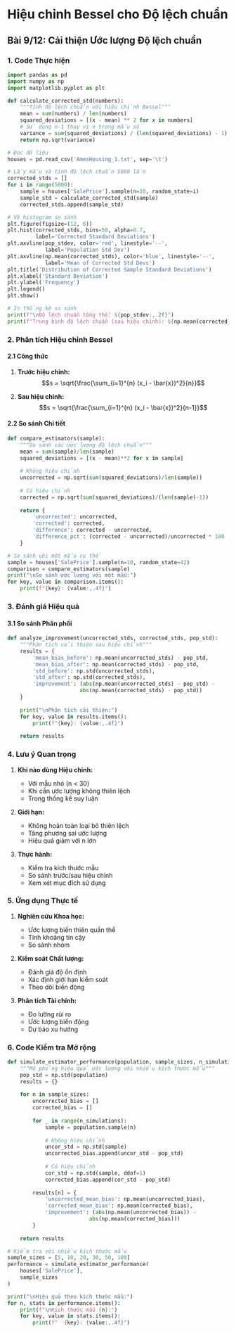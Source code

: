 # Hiệu chỉnh Bessel cho Độ lệch chuẩn
## Bài 9/12: Cải thiện Ước lượng Độ lệch chuẩn

### 1. Code Thực hiện

```python
import pandas as pd
import numpy as np
import matplotlib.pyplot as plt

def calculate_corrected_std(numbers):
    """Tính độ lệch chuẩn với hiệu chỉnh Bessel"""
    mean = sum(numbers) / len(numbers)
    squared_deviations = [(x - mean) ** 2 for x in numbers]
    # Sử dụng n-1 thay vì n trong mẫu số
    variance = sum(squared_deviations) / (len(squared_deviations) - 1)
    return np.sqrt(variance)

# Đọc dữ liệu
houses = pd.read_csv('AmesHousing_1.txt', sep='\t')

# Lấy mẫu và tính độ lệch chuẩn 5000 lần
corrected_stds = []
for i in range(5000):
    sample = houses['SalePrice'].sample(n=10, random_state=i)
    sample_std = calculate_corrected_std(sample)
    corrected_stds.append(sample_std)

# Vẽ histogram so sánh
plt.figure(figsize=(12, 6))
plt.hist(corrected_stds, bins=50, alpha=0.7, 
         label='Corrected Standard Deviations')
plt.axvline(pop_stdev, color='red', linestyle='--', 
            label='Population Std Dev')
plt.axvline(np.mean(corrected_stds), color='blue', linestyle='--',
            label='Mean of Corrected Std Devs')
plt.title('Distribution of Corrected Sample Standard Deviations')
plt.xlabel('Standard Deviation')
plt.ylabel('Frequency')
plt.legend()
plt.show()

# In thống kê so sánh
print(f"\nĐộ lệch chuẩn tổng thể: ${pop_stdev:,.2f}")
print(f"Trung bình độ lệch chuẩn (sau hiệu chỉnh): ${np.mean(corrected_stds):,.2f}")
```

### 2. Phân tích Hiệu chỉnh Bessel

#### 2.1 Công thức
1. **Trước hiệu chỉnh:**
   $$s = \sqrt{\frac{\sum_{i=1}^{n} (x_i - \bar{x})^2}{n}}$$

2. **Sau hiệu chỉnh:**
   $$s = \sqrt{\frac{\sum_{i=1}^{n} (x_i - \bar{x})^2}{n-1}}$$

#### 2.2 So sánh Chi tiết

```python
def compare_estimators(sample):
    """So sánh các ước lượng độ lệch chuẩn"""
    mean = sum(sample)/len(sample)
    squared_deviations = [(x - mean)**2 for x in sample]
    
    # Không hiệu chỉnh
    uncorrected = np.sqrt(sum(squared_deviations)/len(sample))
    
    # Có hiệu chỉnh
    corrected = np.sqrt(sum(squared_deviations)/(len(sample)-1))
    
    return {
        'uncorrected': uncorrected,
        'corrected': corrected,
        'difference': corrected - uncorrected,
        'difference_pct': (corrected - uncorrected)/uncorrected * 100
    }

# So sánh với một mẫu cụ thể
sample = houses['SalePrice'].sample(n=10, random_state=42)
comparison = compare_estimators(sample)
print("\nSo sánh ước lượng với một mẫu:")
for key, value in comparison.items():
    print(f"{key}: {value:,.4f}")
```

### 3. Đánh giá Hiệu quả

#### 3.1 So sánh Phân phối
```python
def analyze_improvement(uncorrected_stds, corrected_stds, pop_std):
    """Phân tích cải thiện sau hiệu chỉnh"""
    results = {
        'mean_bias_before': np.mean(uncorrected_stds) - pop_std,
        'mean_bias_after': np.mean(corrected_stds) - pop_std,
        'std_before': np.std(uncorrected_stds),
        'std_after': np.std(corrected_stds),
        'improvement': (abs(np.mean(uncorrected_stds) - pop_std) -
                       abs(np.mean(corrected_stds) - pop_std))
    }
    
    print("\nPhân tích cải thiện:")
    for key, value in results.items():
        print(f"{key}: {value:,.4f}")
        
    return results
```

### 4. Lưu ý Quan trọng

1. **Khi nào dùng Hiệu chỉnh:**
   - Với mẫu nhỏ (n < 30)
   - Khi cần ước lượng không thiên lệch
   - Trong thống kê suy luận

2. **Giới hạn:**
   - Không hoàn toàn loại bỏ thiên lệch
   - Tăng phương sai ước lượng
   - Hiệu quả giảm với n lớn

3. **Thực hành:**
   - Kiểm tra kích thước mẫu
   - So sánh trước/sau hiệu chỉnh
   - Xem xét mục đích sử dụng

### 5. Ứng dụng Thực tế

1. **Nghiên cứu Khoa học:**
   - Ước lượng biến thiên quần thể
   - Tính khoảng tin cậy
   - So sánh nhóm

2. **Kiểm soát Chất lượng:**
   - Đánh giá độ ổn định
   - Xác định giới hạn kiểm soát
   - Theo dõi biến động

3. **Phân tích Tài chính:**
   - Đo lường rủi ro
   - Ước lượng biến động
   - Dự báo xu hướng

### 6. Code Kiểm tra Mở rộng

```python
def simulate_estimator_performance(population, sample_sizes, n_simulations=1000):
    """Mô phỏng hiệu quả ước lượng với nhiều kích thước mẫu"""
    pop_std = np.std(population)
    results = {}
    
    for n in sample_sizes:
        uncorrected_bias = []
        corrected_bias = []
        
        for _ in range(n_simulations):
            sample = population.sample(n)
            
            # Không hiệu chỉnh
            uncor_std = np.std(sample)
            uncorrected_bias.append(uncor_std - pop_std)
            
            # Có hiệu chỉnh
            cor_std = np.std(sample, ddof=1)
            corrected_bias.append(cor_std - pop_std)
        
        results[n] = {
            'uncorrected_mean_bias': np.mean(uncorrected_bias),
            'corrected_mean_bias': np.mean(corrected_bias),
            'improvement': (abs(np.mean(uncorrected_bias)) - 
                          abs(np.mean(corrected_bias)))
        }
    
    return results

# Kiểm tra với nhiều kích thước mẫu
sample_sizes = [5, 10, 20, 30, 50, 100]
performance = simulate_estimator_performance(
    houses['SalePrice'], 
    sample_sizes
)

print("\nHiệu quả theo kích thước mẫu:")
for n, stats in performance.items():
    print(f"\nKích thước mẫu {n}:")
    for key, value in stats.items():
        print(f"  {key}: {value:,.4f}")
```
